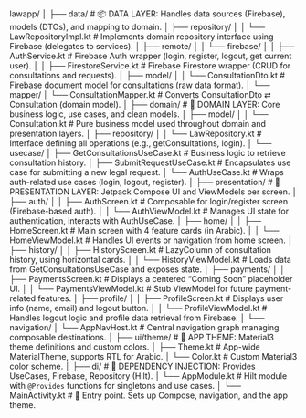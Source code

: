 lawapp/
│
├── data/                           # 📦 DATA LAYER: Handles data sources (Firebase), models (DTOs), and mapping to domain.
│   ├── repository/
│   │   └── LawRepositoryImpl.kt     # Implements domain repository interface using Firebase (delegates to services).
│   ├── remote/
│   │   └── firebase/
│   │       ├── AuthService.kt       # Firebase Auth wrapper (login, register, logout, get current user).
│   │       ├── FirestoreService.kt  # Firebase Firestore wrapper (CRUD for consultations and requests).
│   ├── model/
│   │   └── ConsultationDto.kt       # Firebase document model for consultations (raw data format).
│   └── mapper/
│       └── ConsultationMapper.kt    # Converts ConsultationDto ⇄ Consultation (domain model).
│
├── domain/                         # 🧠 DOMAIN LAYER: Core business logic, use cases, and clean models.
│   ├── model/
│   │   └── Consultation.kt          # Pure business model used throughout domain and presentation layers.
│   ├── repository/
│   │   └── LawRepository.kt         # Interface defining all operations (e.g., getConsultations, login).
│   └── usecase/
│       ├── GetConsultationsUseCase.kt  # Business logic to retrieve consultation history.
│       ├── SubmitRequestUseCase.kt     # Encapsulates use case for submitting a new legal request.
│       └── AuthUseCase.kt              # Wraps auth-related use cases (login, logout, register).
│
├── presentation/                  # 🎨 PRESENTATION LAYER: Jetpack Compose UI and ViewModels per screen.
│   ├── auth/
│   │   ├── AuthScreen.kt             # Composable for login/register screen (Firebase-based auth).
│   │   └── AuthViewModel.kt          # Manages UI state for authentication, interacts with AuthUseCase.
│   ├── home/
│   │   ├── HomeScreen.kt             # Main screen with 4 feature cards (in Arabic).
│   │   └── HomeViewModel.kt          # Handles UI events or navigation from home screen.
│   ├── history/
│   │   ├── HistoryScreen.kt          # LazyColumn of consultation history, using horizontal cards.
│   │   └── HistoryViewModel.kt       # Loads data from GetConsultationsUseCase and exposes state.
│   ├── payments/
│   │   ├── PaymentsScreen.kt         # Displays a centered “Coming Soon” placeholder UI.
│   │   └── PaymentsViewModel.kt      # Stub ViewModel for future payment-related features.
│   ├── profile/
│   │   ├── ProfileScreen.kt          # Displays user info (name, email) and logout button.
│   │   └── ProfileViewModel.kt       # Handles logout logic and profile data retrieval from Firebase.
│   └── navigation/
│       └── AppNavHost.kt             # Central navigation graph managing composable destinations.
│
├── ui/theme/                      # 🎨 APP THEME: Material3 theme definitions and custom colors.
│   ├── Theme.kt                     # App-wide MaterialTheme, supports RTL for Arabic.
│   └── Color.kt                     # Custom Material3 color scheme.
│
├── di/                            # 🧩 DEPENDENCY INJECTION: Provides UseCases, Firebase, Repository (Hilt).
│   └── AppModule.kt                # Hilt module with `@Provides` functions for singletons and use cases.
│
└── MainActivity.kt                # 🚀 Entry point. Sets up Compose, navigation, and the app theme.
